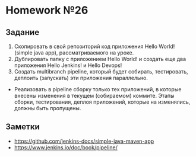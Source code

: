# Homework №26

## Задание

1. Скопировать в свой репозиторий код приложения Hello World! (simple java app), рассматриваемого на уроке.
2. Дублировать папку с приложением Hello World! и создать еще два приложения Hello Jenkins! и Hello Devops!
3. Создать multibranch pipeline, который будет собирать, тестировать, деплоить (запускать) эти приложения параллельно.
- Реализовать в pipeline сборку только тех приложений, в которые внесены изменения в текущем (собираемом) коммите. Этапы сборки, тестирования, деплоя приложений, которые на изменялись, должны быть пропущены.

## Заметки

- https://github.com/jenkins-docs/simple-java-maven-app
- https://www.jenkins.io/doc/book/pipeline/